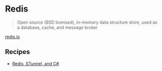 # Redis

> Open source (BSD licensed), in-memory data structure store, used as a database, cache, and message broker

[redis.io](https://redis.io/)

## Recipes

* [Redis, STunnel, and C#](https://hyeomans.com/redis-stunnel-and-c/)
